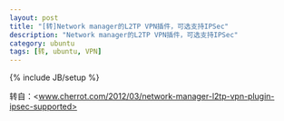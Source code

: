 ```yaml
---
layout: post
title: "[转]Network manager的L2TP VPN插件，可选支持IPSec"
description: "Network manager的L2TP VPN插件，可选支持IPSec"
category: ubuntu
tags: [转, ubuntu, VPN]
---
```

{% include JB/setup %}

转自：<www.cherrot.com/2012/03/network-manager-l2tp-vpn-plugin-ipsec-supported>


